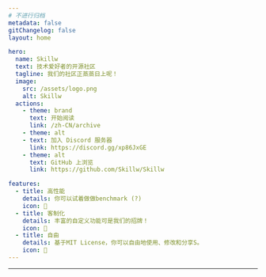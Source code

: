 ```yaml
---
# 不进行归档
metadata: false
gitChangelog: false
layout: home

hero:
  name: Skillw
  text: 技术爱好者的开源社区
  tagline: 我们的社区正蒸蒸日上呢！
  image:
    src: /assets/logo.png
    alt: Skillw
  actions:
    - theme: brand
      text: 开始阅读
      link: /zh-CN/archive
    - theme: alt
    - text: 加入 Discord 服务器
      link: https://discord.gg/xp86JxGE
    - theme: alt
      text: GitHub 上浏览
      link: https://github.com/Skillw/Skillw

features:
  - title: 高性能
    details: 你可以试着做做benchmark (?)
    icon: 🚀
  - title: 客制化
    details: 丰富的自定义功能可是我们的招牌！
    icon: 📝
  - title: 自由
    details: 基于MIT License，你可以自由地使用、修改和分享S。
    icon: 🍻
---
```

---

